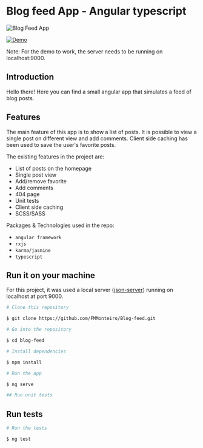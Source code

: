 # Blog feed App - Angular typescript

![Blog Feed App](./src/assets/gif.gif)

[![Demo](https://img.shields.io/badge/Go-to_the_app-red.svg?style=flat-square)](https://6256e2eeb065202dc6671de2--silly-custard-0bbae2.netlify.app/feed)

Note: For the demo to work, the server needs to be running on localhost:9000.

## Introduction

Hello there! Here you can find a small angular app that simulates a feed of blog posts.

## Features

The main feature of this app is to show a list of posts. It is possible to view a single post on different view and add comments. Client side caching has been used to save the user's favorite posts.

The existing features in the project are:

- List of posts on the homepage
- Single post view
- Add/remove favorite
- Add comments
- 404 page
- Unit tests
- Client side caching
- SCSS/SASS

Packages & Technologies used in the repo:

- `angular framework`
- `rxjs`
- `karma/jasmine`
- `typescript`

## Run it on your machine

For this project, it was used a local server ([json-server]) running on localhost at port 9000.

```sh
# Clone this repository

$ git clone https://github.com/FMMonteiro/Blog-feed.git

# Go into the repository

$ cd blog-feed

# Install dependencies

$ npm install

# Run the app

$ ng serve

## Run unit tests


```

## Run tests

```sh
# Run the tests

$ ng test
```

[json-server]: https://github.com/typicode/json-server
